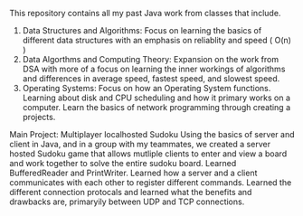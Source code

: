 This repository contains all my past Java work from classes that include.

1. Data Structures and Algorithms: Focus on learning the basics of different data structures with an emphasis on reliablity and speed ( O(n) )
2. Data Algorthms and Computing Theory: Expansion on the work from DSA with more of a focus on learning the inner workings of algorithms and differences in average speed,
   fastest speed, and slowest speed.
3. Operating Systems: Focus on how an Operating System functions. Learning about disk and CPU scheduling and how it primary works on a computer. Learn the basics of network programming through
   creating a projects.


Main Project:
Multiplayer localhosted Sudoku
Using the basics of server and client in Java, and in a group with my teammates, we created a server hosted Sudoku game that allows mutliple clients to enter and view a board and work together
to solve the entire sudoku board. Learned BufferedReader and PrintWriter. Learned how a server and a client communicates with each other to register different commands. Learned the different 
connection protocals and learned what the benefits and drawbacks are, primaryily between UDP and TCP connections. 
